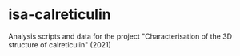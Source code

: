 # isa-calreticulin
Analysis scripts and data for the project "Characterisation of the 3D structure of calreticulin" (2021)
